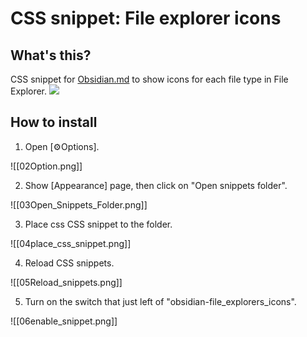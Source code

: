 # CSS snippet: File explorer icons
## What's this?
CSS snippet for [Obsidian.md](https://obsidian.md/) to show  icons for each file type in File Explorer.
![]([./image/01preview.png])

## How to install

1. Open \[⚙Options\].

![[02Option.png]]

2. Show [Appearance] page, then click on "Open snippets folder".

![[03Open_Snippets_Folder.png]]

3. Place css CSS snippet to the folder.

![[04place_css_snippet.png]]

4. Reload CSS snippets.

![[05Reload_snippets.png]]

5. Turn on the switch that just left of "obsidian-file_explorers_icons".

![[06enable_snippet.png]]
